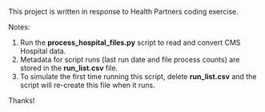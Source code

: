 This project is written in response to Health Partners coding exercise.

Notes:
1) Run the **process_hospital_files.py** script to read and convert CMS Hospital data.
2) Metadata for script runs (last run date and file process counts) are stored in the **run_list.csv** file.
3) To simulate the first time running this script, delete **run_list.csv** and the script will re-create this file when it runs.

Thanks!
